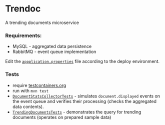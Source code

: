 # Trendoc
A trending documents microservice

### Requirements:
- MySQL - aggregated data persistence
- RabbitMQ - event queue implementation

Edit the [`appplication.properties`](src/main/resources/application.properties) file according to the deploy environment.

### Tests
- require [testcontainers.org](https://testcontainers.org)
- run with `mvn test`
- [`DocumentStatsCollectorTests`](src/test/java/com/github/mat127/trendoc/DocumentStatsCollectorTests.java) - simulates `document.displayed` events on the event queue and verifies their processing (checks the aggregated data contents).
- [`TrendingDocumentsTests`](src/test/java/com/github/mat127/trendoc/TrendingDocumentsTests.java) - demonstrates the query for trending documents (operates on prepared sample data)
